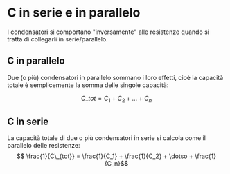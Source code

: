 # C in serie e in parallelo

I condensatori si comportano "inversamente" alle resistenze quando si tratta di collegarli in serie/parallelo.

## C in parallelo

Due (o più) condensatori in parallelo sommano i loro effetti, cioè la capacità totale è semplicemente la somma delle singole capacità:

$$ C\_{tot} = C_1 + C_2 + \dotso + C_n $$

## C in serie

La capacità totale di due o più condensatori in serie si calcola come il parallelo delle resistenze:
$$ \frac{1}{C\_{tot}} = \frac{1}{C_1} + \frac{1}{C_2} + \dotso + \frac{1}{C_n}$$
